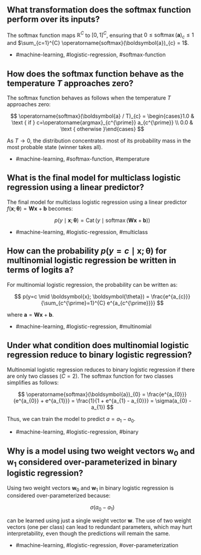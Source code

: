 ## What transformation does the softmax function perform over its inputs?

The softmax function maps $\mathbb{R}^{C}$ to $[0, 1]^{C}$, ensuring that $0 \leq \operatorname{softmax}(\boldsymbol{a})_{c} \leq 1$ and $\sum_{c=1}^{C} \operatorname{softmax}(\boldsymbol{a})_{c} = 1$.

- #machine-learning, #logistic-regression, #softmax-function

## How does the softmax function behave as the temperature $T$ approaches zero?

The softmax function behaves as follows when the temperature $T$ approaches zero:

$$
\operatorname{softmax}(\boldsymbol{a} / T)_{c} = \begin{cases}1.0 & \text { if } c=\operatorname{argmax}_{c^{\prime}} a_{c^{\prime}} \\ 0.0 & \text { otherwise }\end{cases}
$$

As $T \rightarrow 0$, the distribution concentrates most of its probability mass in the most probable state (winner takes all).

- #machine-learning, #softmax-function, #temperature

## What is the final model for multiclass logistic regression using a linear predictor?

The final model for multiclass logistic regression using a linear predictor $f(\boldsymbol{x}; \boldsymbol{\theta}) = \mathbf{W} \boldsymbol{x} + \boldsymbol{b}$ becomes:

$$
p(y \mid \boldsymbol{x}; \boldsymbol{\theta}) = \operatorname{Cat}(y \mid \operatorname{softmax}(\mathbf{W} \boldsymbol{x}+\boldsymbol{b}))
$$

- #machine-learning, #logistic-regression, #multiclass

## How can the probability $p(y=c \mid \boldsymbol{x}; \boldsymbol{\theta})$ for multinomial logistic regression be written in terms of logits $\boldsymbol{a}$?

For multinomial logistic regression, the probability can be written as:

$$
p(y=c \mid \boldsymbol{x}; \boldsymbol{\theta}) = \frac{e^{a_{c}}}{\sum_{c^{\prime}=1}^{C} e^{a_{c^{\prime}}}}
$$

where $\boldsymbol{a} = \mathbf{W} \boldsymbol{x} + \boldsymbol{b}$.

- #machine-learning, #logistic-regression, #multinomial

## Under what condition does multinomial logistic regression reduce to binary logistic regression?

Multinomial logistic regression reduces to binary logistic regression if there are only two classes ($C = 2$). The softmax function for two classes simplifies as follows:

$$
\operatorname{softmax}(\boldsymbol{a})_{0} = \frac{e^{a_{0}}}{e^{a_{0}} + e^{a_{1}}} = \frac{1}{1 + e^{a_{1} - a_{0}}} = \sigma(a_{0} - a_{1})
$$

Thus, we can train the model to predict $a = a_{1} - a_{0}$.

- #machine-learning, #logistic-regression, #binary

## Why is a model using two weight vectors $\boldsymbol{w}_{0}$ and $\boldsymbol{w}_{1}$ considered over-parameterized in binary logistic regression?

Using two weight vectors $\boldsymbol{w}_{0}$ and $\boldsymbol{w}_{1}$ in binary logistic regression is considered over-parameterized because:

$$
\sigma(a_{0} - a_{1})
$$

can be learned using just a single weight vector $\boldsymbol{w}$. The use of two weight vectors (one per class) can lead to redundant parameters, which may hurt interpretability, even though the predictions will remain the same.

- #machine-learning, #logistic-regression, #over-parameterization